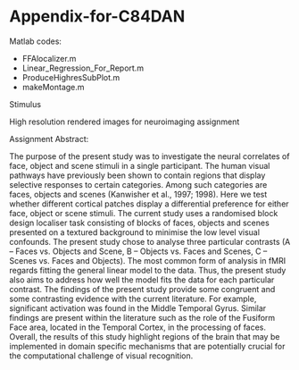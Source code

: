 # Appendix-for-C84DAN


Matlab codes:
- FFAlocalizer.m
- Linear_Regression_For_Report.m
- ProduceHighresSubPlot.m
- makeMontage.m


Stimulus

High resolution rendered images for neuroimaging assignment

Assignment Abstract:

The purpose of the present study was to investigate the neural correlates of face, object and scene stimuli in a single participant. The human visual pathways have previously been shown to contain regions that display selective responses to certain categories. Among such categories are faces, objects and scenes (Kanwisher et al., 1997; 1998). Here we test whether different cortical patches display a differential preference for either face, object or scene stimuli. The current study uses a randomised block design localiser task consisting of blocks of faces, objects and scenes presented on a textured background to minimise the low level visual confounds. The present study chose to analyse three particular contrasts (A – Faces vs. Objects and Scene, B – Objects vs. Faces and Scenes, C – Scenes vs. Faces and Objects). The most common form of analysis in fMRI regards fitting the general linear model to the data. Thus, the present study also aims to address how well the model fits the data for each particular contrast. The findings of the present study provide some congruent and some contrasting evidence with the current literature. For example, significant activation was found in the Middle Temporal Gyrus. Similar findings are present within the literature such as the role of the Fusiform Face area, located in the Temporal Cortex, in the processing of faces. Overall, the results of this study highlight regions of the brain that may be implemented in domain specific mechanisms that are potentially crucial for the computational challenge of visual recognition.

